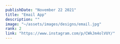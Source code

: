 ```yaml
---
publishDate: "November 22 2021"
title: "Email App"
description: ""
image: "~/assets/images/designs/email.jpg"
rank: 2
link: "https://www.instagram.com/p/CWkJm4olVUY/"
---
```

